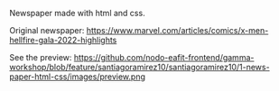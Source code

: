 Newspaper made with html and css.

Original newspaper: https://www.marvel.com/articles/comics/x-men-hellfire-gala-2022-highlights

See the preview: https://github.com/nodo-eafit-frontend/gamma-workshop/blob/feature/santiagoramirez10/santiagoramirez10/1-news-paper-html-css/images/preview.png


